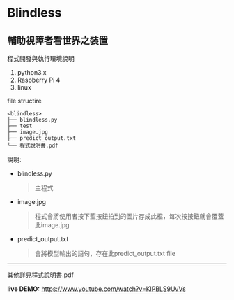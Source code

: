 # Blindless 
## 輔助視障者看世界之裝置

程式開發與執行環境說明 
1. python3.x 
2. Raspberry Pi 4 
3. linux


file structire
```
<blindless>
├── blindless.py
├── test
├── image.jpg
├── predict_output.txt
└── 程式說明書.pdf
```


說明:
- blindless.py 
  >主程式
- image.jpg 
  >程式會將使用者按下藍按鈕拍到的圖片存成此檔，每次按按鈕就會覆蓋此image.jpg
- predict_output.txt 
  >會將模型輸出的語句，存在此predict_output.txt file



- - -
其他詳見程式說明書.pdf


**live DEMO:**
https://www.youtube.com/watch?v=KlPBLS9UvVs
